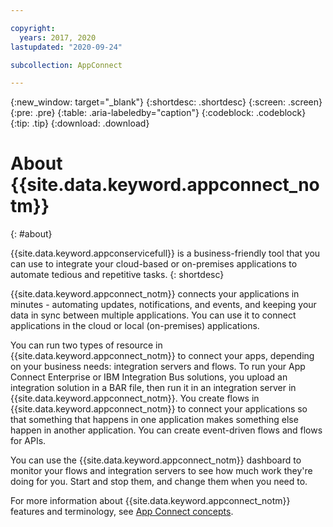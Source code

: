 ```yaml
---

copyright:
  years: 2017, 2020
lastupdated: "2020-09-24"

subcollection: AppConnect

---
```


{:new_window: target="_blank"}
{:shortdesc: .shortdesc}
{:screen: .screen}
{:pre: .pre}
{:table: .aria-labeledby="caption"}
{:codeblock: .codeblock}
{:tip: .tip}
{:download: .download}


# About {{site.data.keyword.appconnect_notm}}
{: #about}

{{site.data.keyword.appconservicefull}} is a business-friendly tool that you can use to integrate your cloud-based or on-premises applications to automate tedious and repetitive tasks.
{: shortdesc}

{{site.data.keyword.appconnect_notm}} connects your applications in minutes - automating updates, notifications, and events, and keeping your data in sync between multiple applications. You can use it to connect applications in the cloud or local (on-premises) applications.  

You can run two types of resource in {{site.data.keyword.appconnect_notm}} to connect your apps, depending on your business needs: integration servers and flows. To run your App Connect Enterprise or IBM Integration Bus solutions, you upload an integration solution in a BAR file, then run it in an integration server in {{site.data.keyword.appconnect_notm}}. You create flows in {{site.data.keyword.appconnect_notm}} to connect your applications so that something that happens in one application makes something else happen in another application. You can create event-driven flows and flows for APIs.   

You can use the {{site.data.keyword.appconnect_notm}} dashboard to monitor your flows and integration servers to see how much work they're doing for you. Start and stop them, and change them when you need to.

For more information about {{site.data.keyword.appconnect_notm}} features and terminology, see [App Connect concepts](/docs/AppConnect?topic=AppConnect-concepts).
